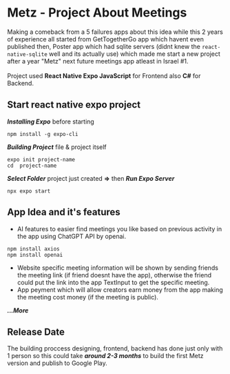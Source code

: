 # Metz - Project About Meetings 

Making a comeback from a 5 failures apps about this idea while this 2 years of experience 
all started from GetTogetherGo app which havent even published then, 
Poster app which had sqlite servers (didnt knew the `react-native-sqlite` well and its actually use) which 
made me start a new project after a year "Metz" next future meetings app atleast in Israel #1.
<br> <br>
Project used **React Native Expo JavaScript** for Frontend also **C#** for Backend.

## Start react native expo project

***Installing Expo*** before starting
```
npm install -g expo-cli
```
***Building Project*** file & project itself
```
expo init project-name
cd  project-name
```
***Select Folder*** project just created **=>** then ***Run Expo Server***
```
npx expo start
```

## App Idea and it's features

- AI features to easier find meetings you like based on previous activity in the app using ChatGPT API by openai.
```
npm install axios
npm install openai
```
- Website specific meeting information will be shown by sending friends the meeting link (if friend doesnt have the app), otherwise the friend could put the link into the app TextInput to get the specific meeting.
- App peyment which will allow creators earn money from the app making the meeting cost money (if the meeting is public).

***...More***

## Release Date

The building proccess designing, frontend, backend has done just only with 1 person so this could take ***around 2-3 months*** to build the first Metz version and publish to Google Play.
